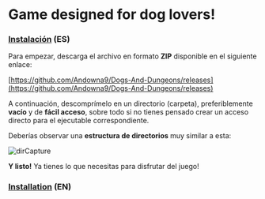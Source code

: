 
# Game designed for dog lovers!

### <ins>Instalación</ins> (ES)

Para empezar, descarga el archivo en formato **ZIP** disponible en el siguiente enlace:

[https://github.com/Andowna9/Dogs-And-Dungeons/releases](https://github.com/Andowna9/Dogs-And-Dungeons/releases)

A continuación, descomprímelo en un directorio (carpeta), preferiblemente **vacío** y de **fácil acceso**, sobre todo si no tienes pensado crear un acceso directo para el ejecutable correspondiente.

Deberías observar una **estructura de directorios** muy similar a esta:

![dirCapture](/images/dirCapture.png)


**Y listo!** Ya tienes lo que necesitas para disfrutar del juego!


### <ins>Installation</ins> (EN)

